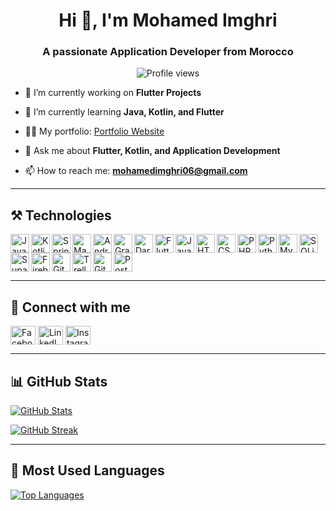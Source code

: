 <h1 align="center">Hi 👋, I'm Mohamed Imghri</h1>
<h3 align="center">A passionate Application Developer from Morocco</h3>

<p align="center">
  <img src="https://komarev.com/ghpvc/?username=mohamedimghri&label=Profile%20views&color=0e75b6&style=flat" alt="Profile views" />
</p>

- 🔭 I’m currently working on **Flutter Projects**

- 🌱 I’m currently learning **Java, Kotlin, and Flutter**

- 👨‍💻 My portfolio: [Portfolio Website](https://mohamedimghri.github.io/portfolio/)

- 💬 Ask me about **Flutter, Kotlin, and Application Development**

- 📫 How to reach me: **mohamedimghri06@gmail.com**

---

## ⚒ Technologies

<img align="left" alt="Java" width="30px" src="https://cdn.jsdelivr.net/gh/devicons/devicon@latest/icons/java/java-original.svg" />
<img align="left" alt="Kotlin" width="30px" src="https://cdn.jsdelivr.net/gh/devicons/devicon@latest/icons/kotlin/kotlin-original.svg" />
<img align="left" alt="Spring Boot" width="30px" src="https://cdn.jsdelivr.net/gh/devicons/devicon@latest/icons/spring/spring-original.svg" />
<img align="left" alt="Maven" width="30px" src="https://cdn.jsdelivr.net/gh/devicons/devicon@latest/icons/maven/maven-original.svg" />
<img align="left" alt="Android" width="30px" src="https://cdn.jsdelivr.net/gh/devicons/devicon@latest/icons/android/android-original.svg" />
<img align="left" alt="Gradle" width="30px" src="https://cdn.jsdelivr.net/gh/devicons/devicon@latest/icons/gradle/gradle-original.svg" />
<img align="left" alt="Dart" width="30px" src="https://cdn.jsdelivr.net/gh/devicons/devicon@latest/icons/dart/dart-original.svg" />
<img align="left" alt="Flutter" width="30px" src="https://cdn.jsdelivr.net/gh/devicons/devicon@latest/icons/flutter/flutter-original.svg" />
<img align="left" alt="JavaScript" width="30px" src="https://cdn.jsdelivr.net/gh/devicons/devicon@latest/icons/javascript/javascript-plain.svg" />
<img align="left" alt="HTML5" width="30px" src="https://cdn.jsdelivr.net/gh/devicons/devicon@latest/icons/html5/html5-plain.svg" />
<img align="left" alt="CSS3" width="30px" src="https://cdn.jsdelivr.net/gh/devicons/devicon@latest/icons/css3/css3-plain.svg" />
<img align="left" alt="PHP" width="30px" src="https://cdn.jsdelivr.net/gh/devicons/devicon@latest/icons/php/php-original.svg" />
<img align="left" alt="Python" width="30px" src="https://cdn.jsdelivr.net/gh/devicons/devicon@latest/icons/python/python-plain.svg" />
<img align="left" alt="MySQL" width="30px" src="https://cdn.jsdelivr.net/gh/devicons/devicon@latest/icons/mysql/mysql-original.svg" />
<img align="left" alt="SQLite" width="30px" src="https://cdn.jsdelivr.net/gh/devicons/devicon@latest/icons/sqlite/sqlite-original.svg" />
<img align="left" alt="Supabase" width="30px" src="https://cdn.jsdelivr.net/gh/devicons/devicon@latest/icons/supabase/supabase-original.svg" />
<img align="left" alt="Firebase" width="30px" src="https://cdn.jsdelivr.net/gh/devicons/devicon@latest/icons/firebase/firebase-original.svg" />
<img align="left" alt="GitHub" width="30px" src="https://cdn.jsdelivr.net/gh/devicons/devicon@latest/icons/github/github-original.svg" />
<img align="left" alt="Trello" width="30px" src="https://cdn.jsdelivr.net/gh/devicons/devicon@latest/icons/trello/trello-original.svg" />
<img align="left" alt="Git" width="30px" src="https://cdn.jsdelivr.net/gh/devicons/devicon@latest/icons/git/git-original.svg" />
<img align="left" alt="Postman" width="30px" src="https://cdn.jsdelivr.net/gh/devicons/devicon@latest/icons/postman/postman-original.svg" />

<br clear="left">

---

## 🤝 Connect with me

<p align="left">
<a href="https://www.facebook.com/talwatt" target="blank"><img align="center" src="https://raw.githubusercontent.com/rahuldkjain/github-profile-readme-generator/master/src/images/icons/Social/facebook.svg" alt="Facebook" height="30" width="40" /></a>
<a href="https://www.linkedin.com/in/mohamed-imghri-b6a251342/" target="blank"><img align="center" src="https://raw.githubusercontent.com/rahuldkjain/github-profile-readme-generator/master/src/images/icons/Social/linked-in-alt.svg" alt="LinkedIn" height="30" width="40" /></a>
<a href="https://www.instagram.com/mohameed.im/" target="blank"><img align="center" src="https://raw.githubusercontent.com/rahuldkjain/github-profile-readme-generator/master/src/images/icons/Social/instagram.svg" alt="Instagram" height="30" width="40" /></a>
</p>

---

## 📊 GitHub Stats

[![GitHub Stats](https://github-readme-stats.vercel.app/api?username=mohamedimghri&theme=gotham&show_icons=true)](https://github.com/mohamedimghri/github-readme-stats)

[![GitHub Streak](https://streak-stats.demolab.com/?user=mohamedimghri&theme=gotham)](https://git.io/streak-stats)

---

## 🚀 Most Used Languages

[![Top Languages](https://github-readme-stats.vercel.app/api/top-langs/?username=mohamedimghri&layout=compact&theme=gotham)](https://github.com/mohamedimghri/github-readme-stats)
